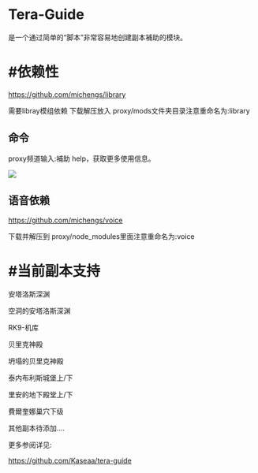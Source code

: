 # Tera-Guide

是一个通过简单的“脚本”非常容易地创建副本補助的模块。

# #依赖性



https://github.com/michengs/library

需要libray模组依赖 下载解压放入 proxy/mods文件夹目录注意重命名为:library


## 命令

proxy频道输入:補助 help，获取更多使用信息。 

<img src=https://u.cubeupload.com/michengs/HG9GDC237G6EQ3X6.png>







## 语音依赖

https://github.com/michengs/voice

下载并解压到 proxy/node_modules里面注意重命名为:voice







# #当前副本支持

安塔洛斯深渊

空洞的安塔洛斯深渊

RK9-机库

贝里克神殿

坍塌的贝里克神殿

泰内布利斯城堡上/下 

里安的地下殿堂上/下
 
費爾奎娜巢穴下级


其他副本待添加....

更多参阅详见: 

https://github.com/Kaseaa/tera-guide